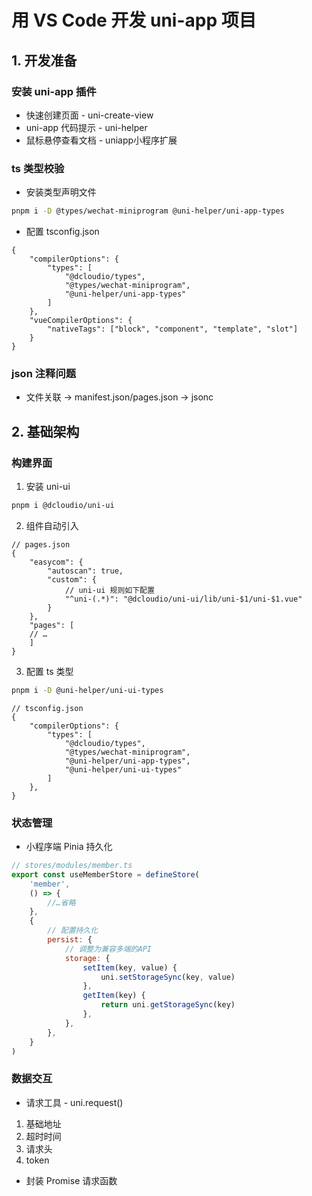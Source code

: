 # 用 VS Code 开发 uni-app 项目

## 1. 开发准备

### 安装 uni-app 插件

- 快速创建页面 - uni-create-view
- uni-app 代码提示 - uni-helper
- 鼠标悬停查看文档 - uniapp小程序扩展

### ts 类型校验

- 安装类型声明文件
```bash
pnpm i -D @types/wechat-miniprogram @uni-helper/uni-app-types
```
- 配置 tsconfig.json
```jsonc
{
    "compilerOptions": {
        "types": [
            "@dcloudio/types",
            "@types/wechat-miniprogram",
            "@uni-helper/uni-app-types"
        ]
    },
    "vueCompilerOptions": {
        "nativeTags": ["block", "component", "template", "slot"]
    }
}
```

### json 注释问题

- 文件关联 -> manifest.json/pages.json -> jsonc

## 2. 基础架构

### 构建界面

1. 安装 uni-ui
```bash
pnpm i @dcloudio/uni-ui
```
2. 组件自动引入
```jsonc
// pages.json
{
    "easycom": {
        "autoscan": true,
        "custom": {
            // uni-ui 规则如下配置
            "^uni-(.*)": "@dcloudio/uni-ui/lib/uni-$1/uni-$1.vue"
        }
    },
    "pages": [
    // …
    ]
}
```
3. 配置 ts 类型
```bash
pnpm i -D @uni-helper/uni-ui-types
```
```jsonc
// tsconfig.json
{
    "compilerOptions": {
        "types": [
            "@dcloudio/types",
            "@types/wechat-miniprogram",
            "@uni-helper/uni-app-types",
            "@uni-helper/uni-ui-types"
        ]
    },
}
```

### 状态管理

- 小程序端 Pinia 持久化
```js
// stores/modules/member.ts
export const useMemberStore = defineStore(
    'member',
    () => { 
        //…省略
    },
    {
        // 配置持久化
        persist: {
            // 调整为兼容多端的API
            storage: {
                setItem(key, value) {
                    uni.setStorageSync(key, value)
                },
                getItem(key) {
                    return uni.getStorageSync(key)
                },
            },
        },
    }
)
```

### 数据交互

- 请求工具 - uni.request()
1. 基础地址
2. 超时时间
3. 请求头
4. token

- 封装 Promise 请求函数

